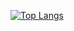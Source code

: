 [![Top Langs](https://github-readme-stats.vercel.app/api/top-langs/?username=richardq26&hide=css&langs_count=8)](https://github.com/anuraghazra/github-readme-stats)

